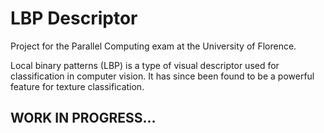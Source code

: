 # LBP Descriptor

Project for the Parallel Computing exam at the University of Florence.

Local binary patterns (LBP) is a type of visual descriptor used for classification in computer vision. It has since been found to be a powerful feature for texture classification.

## WORK IN PROGRESS...
